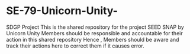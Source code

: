 # SE-79-Unicorn-Unity-
SDGP Project
This is the shared repository for the project SEED SNAP by Unicorn Unity
Members should be responsible and accountable for their action in this shared repository
Hence , Members should be aware and track their actions here to correct them if it causes error.

